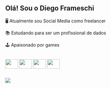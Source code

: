 ## Olá! Sou o Diego Frameschi

🖥️ Atualmente sou Social Media como freelancer

📚 Estudando para ser um profissional de dados

🕹️ Apaixonado por games

<div style="display: inline_block"><br>
  <img align="center" height="30" width="40" src="https://cdn.jsdelivr.net/gh/devicons/devicon@latest/icons/photoshop/photoshop-original.svg">
  <img align="center" height="30" width="40" src="https://cdn.jsdelivr.net/gh/devicons/devicon@latest/icons/illustrator/illustrator-plain.svg">
  <img align="center" height="30" width="40" src="https://cdn.jsdelivr.net/gh/devicons/devicon@latest/icons/google/google-original.svg">
  <img align="center" height="30" width="40" src="https://cdn.jsdelivr.net/gh/devicons/devicon@latest/icons/azuresqldatabase/azuresqldatabase-original.svg">  
</div>

##

<div> 
  <a href="https://www.linkedin.com/in/diego-frameschi-/" target="_blank"><img src="https://img.shields.io/badge/-LinkedIn-%230077B5?style=for-the-badge&logo=linkedin&logoColor=white" target="_blank"></a>  
</div>
